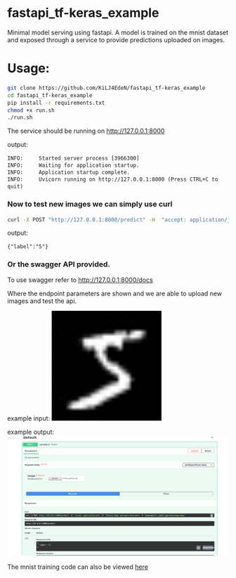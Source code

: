 # fastapi_tf-keras_example
Minimal model serving using fastapi.
A model is trained on the mnist dataset and exposed through a service to provide predictions uploaded on images.


# Usage:

```bash
git clone https://github.com/KiLJ4EdeN/fastapi_tf-keras_example
cd fastapi_tf-keras_example
pip install -r requirements.txt
chmod +x run.sh
./run.sh
```

The service should be running on http://127.0.0.1:8000

output:
```
INFO:     Started server process [3966300]
INFO:     Waiting for application startup.
INFO:     Application startup complete.
INFO:     Uvicorn running on http://127.0.0.1:8000 (Press CTRL+C to quit)
```

### Now to test new images we can simply use curl
```bash
curl -X POST "http://127.0.0.1:8000/predict" -H  "accept: application/json" -H  "Content-Type: multipart/form-data" -F "image=@mnist_sample.jpg;type=image/jpeg"
```

output:
```
{"label":"5"}
```

### Or the swagger API provided.
To use swagger refer to http://127.0.0.1:8000/docs

Where the endpoint parameters are shown and we are able to upload new images and test the api.

example input:
<img src="https://github.com/KiLJ4EdeN/fastapi_tf-keras_example/blob/main/mnist_sample.jpg" width="250" height="250">


example output:
<img src="https://github.com/KiLJ4EdeN/fastapi_tf-keras_example/blob/main/output.png">



The mnist training code can also be viewed [here](https://github.com/KiLJ4EdeN/fastapi_tf-keras_example/blob/main/mnist.ipynb)
